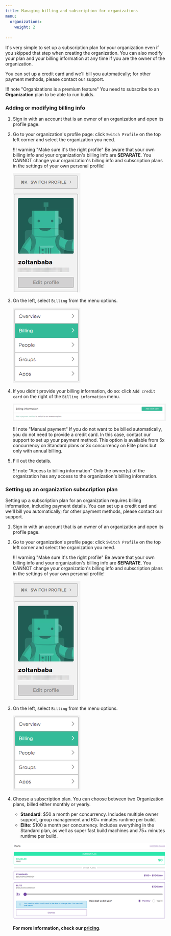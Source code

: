 ```yaml
---
title: Managing billing and subscription for organizations
menu:
  organizations:
    weight: 2

---
```

It's very simple to set up a subscription plan for your organization even if you skipped that step when creating the organization. You can also modify your plan and your billing information at any time if you are the owner of the organization.

You can set up a credit card and we'll bill you automatically; for other payment methods, please contact our support.

!!! note "Organizations is a premium feature"
    You need to subscribe to an __Organization__ plan to be able to run builds.

### Adding or modifying billing info

1. Sign in with an account that is an owner of an organization and open its profile page.
1. Go to your organization's profile page: click `Switch Profile` on the top left corner and select the organization you need.

    !!! warning "Make sure it's the right profile"
        Be aware that your own billing info and your organization's billing info are __SEPARATE__. You CANNOT change your organization's billing info and subscription plans in the settings of your own personal profile!

    ![Screenshot](/img/team-management/organization/switch-profile-2.png)

1. On the left, select `Billing` from the menu options.

    ![Screenshot](/img/team-management/organization/billing-sidebar-menu.png)

1. If you didn't provide your billing information, do so: click `Add credit card` on the right of the `Billing information` menu.

    ![Screenshot](/img/team-management/organization/add-credit-card.png)

    !!! note "Manual payment"
        If you do not want to be billed automatically, you do not need to provide a credit card. In this case, contact our support to set up your payment method. This option is available from 5x concurrency on Standard plans or 3x concurrency on Elite plans but only with annual billing.

1. Fill out the details.

    !!! note "Access to billing information"
        Only the owner(s) of the organization has any access to the organization's billing information.

### Setting up an organization subscription plan

Setting up a subscription plan for an organization requires billing information, including payment details. You can set up a credit card and we'll bill you automatically; for other payment methods, please contact our support.

1. Sign in with an account that is an owner of an organization and open its profile page.

1. Go to your organization's profile page: click `Switch Profile` on the top left corner and select the organization you need.

    !!! warning "Make sure it's the right profile"
        Be aware that your own billing info and your organization's billing info are __SEPARATE__. You CANNOT change your organization's billing info and subscription plans in the settings of your own personal profile!

    ![Screenshot](/img/team-management/organization/switch-profile-2.png)

1. On the left, select `Billing` from the menu options.

    ![Screenshot](/img/team-management/organization/billing-sidebar-menu.png)

1. Choose a subscription plan. You can choose between two Organization plans, billed either monthly or yearly.

    - __Standard__: $50 a month per concurrency. Includes multiple owner support, group management and 60+ minutes runtime per build.
    - __Elite__: $100 a month per concurrency. Includes everything in the Standard plan, as well as super fast build machines and 75+ minutes runtime per build.

    ![Screenshot](/img/team-management/organization/subscription-plans.png)

    __For more information, check our [pricing](https://www.bitrise.io/pricing)__.
